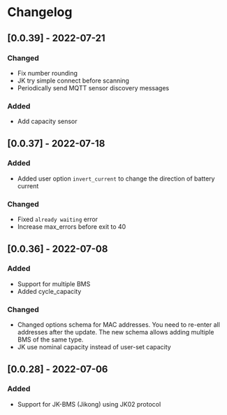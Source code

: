 # Changelog

## [0.0.39] - 2022-07-21
### Changed
- Fix number rounding
- JK try simple connect before scanning
- Periodically send MQTT sensor discovery messages
### Added
- Add capacity sensor

## [0.0.37] - 2022-07-18
### Added
- Added user option `invert_current` to change the direction of battery current

### Changed
- Fixed `already waiting` error
- Increase max_errors before exit to 40

## [0.0.36] - 2022-07-08
### Added
- Support for multiple BMS
- Added cycle_capacity

### Changed
- Changed options schema for MAC addresses. You need to re-enter all addresses after the update. The new schema allows adding multiple BMS of the same type.
- JK use nominal capacity instead of user-set capacity

## [0.0.28] - 2022-07-06
### Added
- Support for JK-BMS (Jikong) using JK02 protocol